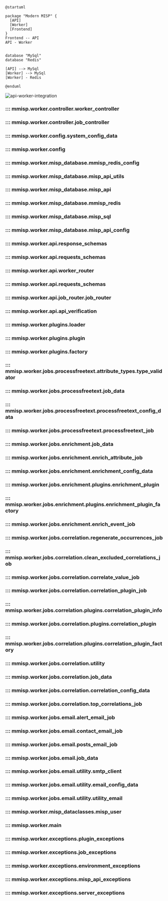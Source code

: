 
```puml
@startuml

package "Modern MISP" {
  [API]
  [Worker]
  [Frontend]
}
Frontend -- API
API - Worker


database "MySql"
database "Redis"

[API] --> MySql
[Worker] --> MySql
[Worker] - Redis

@enduml
```

![api-worker-integration](plantuml/out/api-worker-integration.svg)

<!---
### ::: mmisp.api.config
    options:
      show_source: false
--->

### ::: mmisp.worker.controller.worker_controller
### ::: mmisp.worker.controller.job_controller
### ::: mmisp.worker.config.system_config_data
### ::: mmisp.worker.config
### ::: mmisp.worker.misp_database.mmisp_redis_config
### ::: mmisp.worker.misp_database.misp_api_utils
### ::: mmisp.worker.misp_database.misp_api
### ::: mmisp.worker.misp_database.mmisp_redis
### ::: mmisp.worker.misp_database.misp_sql
### ::: mmisp.worker.misp_database.misp_api_config
### ::: mmisp.worker.api.response_schemas
### ::: mmisp.worker.api.requests_schemas
### ::: mmisp.worker.api.worker_router
### ::: mmisp.worker.api.requests_schemas
### ::: mmisp.worker.api.job_router.job_router
### ::: mmisp.worker.api.api_verification
### ::: mmisp.worker.plugins.loader
### ::: mmisp.worker.plugins.plugin
### ::: mmisp.worker.plugins.factory
### ::: mmisp.worker.jobs.processfreetext.attribute_types.type_validator
### ::: mmisp.worker.jobs.processfreetext.job_data
### ::: mmisp.worker.jobs.processfreetext.processfreetext_config_data
### ::: mmisp.worker.jobs.processfreetext.processfreetext_job
### ::: mmisp.worker.jobs.enrichment.job_data
### ::: mmisp.worker.jobs.enrichment.enrich_attribute_job
### ::: mmisp.worker.jobs.enrichment.enrichment_config_data
### ::: mmisp.worker.jobs.enrichment.plugins.enrichment_plugin
### ::: mmisp.worker.jobs.enrichment.plugins.enrichment_plugin_factory
### ::: mmisp.worker.jobs.enrichment.enrich_event_job
### ::: mmisp.worker.jobs.correlation.regenerate_occurrences_job
### ::: mmisp.worker.jobs.correlation.clean_excluded_correlations_job
### ::: mmisp.worker.jobs.correlation.correlate_value_job
### ::: mmisp.worker.jobs.correlation.correlation_plugin_job
### ::: mmisp.worker.jobs.correlation.plugins.correlation_plugin_info
### ::: mmisp.worker.jobs.correlation.plugins.correlation_plugin
### ::: mmisp.worker.jobs.correlation.plugins.correlation_plugin_factory
### ::: mmisp.worker.jobs.correlation.utility
### ::: mmisp.worker.jobs.correlation.job_data
### ::: mmisp.worker.jobs.correlation.correlation_config_data
### ::: mmisp.worker.jobs.correlation.top_correlations_job
### ::: mmisp.worker.jobs.email.alert_email_job
### ::: mmisp.worker.jobs.email.contact_email_job
### ::: mmisp.worker.jobs.email.posts_email_job
### ::: mmisp.worker.jobs.email.job_data
### ::: mmisp.worker.jobs.email.utility.smtp_client
### ::: mmisp.worker.jobs.email.utility.email_config_data
### ::: mmisp.worker.jobs.email.utility.utility_email
### ::: mmisp.worker.misp_dataclasses.misp_user
### ::: mmisp.worker.main
### ::: mmisp.worker.exceptions.plugin_exceptions
### ::: mmisp.worker.exceptions.job_exceptions
### ::: mmisp.worker.exceptions.environment_exceptions
### ::: mmisp.worker.exceptions.misp_api_exceptions
### ::: mmisp.worker.exceptions.server_exceptions
